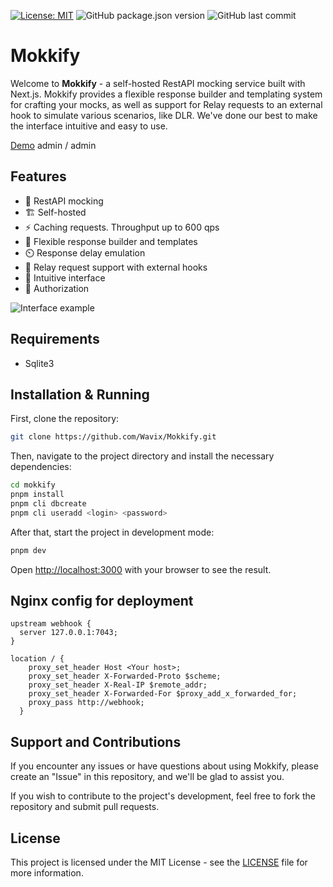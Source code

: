 [![License: MIT](https://img.shields.io/badge/License-MIT-yellow.svg)](https://opensource.org/licenses/MIT)
![GitHub package.json version](https://img.shields.io/github/package-json/v/icevl/mokkify)
![GitHub last commit](https://img.shields.io/github/last-commit/icevl/mokkify)


# Mokkify

Welcome to **Mokkify** - a self-hosted RestAPI mocking service built with Next.js. Mokkify provides a flexible response builder and templating system for crafting your mocks, as well as support for Relay requests to an external hook to simulate various scenarios, like DLR. We've done our best to make the interface intuitive and easy to use.

[Demo](https://demo.mokkify.dev) admin / admin

## Features

- 🔁 RestAPI mocking
- 🏗️ Self-hosted
- ⚡ Caching requests. Throughput up to 600 qps
- 🧩 Flexible response builder and templates
- ⏲️ Response delay emulation
- 🔄 Relay request support with external hooks
- 🔮 Intuitive interface
- 🔐 Authorization

![Interface example](https://i.imgur.com/KszL9Hb.png)

## Requirements
- Sqlite3

## Installation & Running

First, clone the repository:

```bash
git clone https://github.com/Wavix/Mokkify.git
```

Then, navigate to the project directory and install the necessary dependencies:

```bash
cd mokkify
pnpm install
pnpm cli dbcreate
pnpm cli useradd <login> <password>
```

After that, start the project in development mode:

```bash
pnpm dev
```

Open [http://localhost:3000](http://localhost:3000) with your browser to see the result.

## Nginx config for deployment

```
upstream webhook {
  server 127.0.0.1:7043;
}

location / {
    proxy_set_header Host <Your host>;
    proxy_set_header X-Forwarded-Proto $scheme;
    proxy_set_header X-Real-IP $remote_addr;
    proxy_set_header X-Forwarded-For $proxy_add_x_forwarded_for;
    proxy_pass http://webhook;
  }
```

## Support and Contributions

If you encounter any issues or have questions about using Mokkify, please create an "Issue" in this repository, and we'll be glad to assist you.

If you wish to contribute to the project's development, feel free to fork the repository and submit pull requests.

## License

This project is licensed under the MIT License - see the [LICENSE](LICENSE) file for more information.

